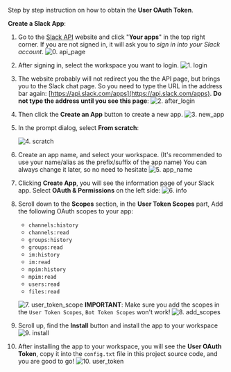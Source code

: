 Step by step instruction on how to obtain the **User OAuth Token**.

**Create a Slack App**:
1. Go to the [Slack API](https://api.slack.com/) website and click "**Your apps**" in the top right corner. If you are not signed in, it will ask you to _sign in into your Slack account_.
	   ![0. api_page](images/0.api_page.png)
	   
   
2. After signing in, select the workspace you want to login.
	   ![1. login](images/1.login.png)

3. The website probably will not redirect you the the API page, but brings you to the Slack chat page. So you need to type the URL in the address bar again: [https://api.slack.com/apps](https://api.slack.com/apps). **Do not type the address until you see this page**:
	   ![2. after_login](images/2.after_login.png)

4. Then click the **Create an App** button to create a new app. 
	   ![3. new_app](images/3.new_app.png)
	   
   
5. In the prompt dialog, select **From scratch**:

	 ![4. scratch](images/4.scratch.png)
   
6. Create an app name, and select your workspace. (It's recommended to use your name/alias as the prefix/suffix of the app name) You can always change it later, so no need to hesitate
	   ![5. app_name](images/5.app_name.png)

7. Clicking **Create App**, you will see the information page of your Slack app. Select **OAuth & Permissions** on the left side:
	![6. info](images/6.info.png)

8. Scroll down to the **Scopes** section, in the **User Token Scopes** part, Add the following OAuth scopes to your app:
     - `channels:history`
     - `channels:read`
     - `groups:history`
     - `groups:read`
     - `im:history`
     - `im:read`
     - `mpim:history`
     - `mpim:read`
     - `users:read`
     - `files:read`
 
	![7. user_token_scope](images/7.user_token_scope.png)
	**IMPORTANT**: Make sure you add the scopes in the `User Token Scopes`, `Bot Token Scopes` won't work!
	![8. add_scopes](images/8.add_scopes.png)
9. Scroll up, find the **Install** button and install the app to your workspace
	![9. install](images/9.install.png)
10. After installing the app to your workspace, you will see the **User OAuth Token**, copy it into the `config.txt` file in this project source code, and you are good to go!
	![10. user_token](images/10.user_token.png)